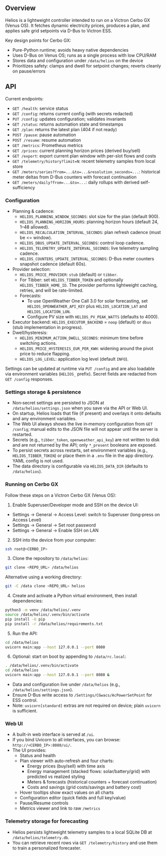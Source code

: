## Overview

Helios is a lightweight controller intended to run on a Victron Cerbo GX (Venus OS). It fetches
dynamic electricity prices, produces a plan, and applies safe grid setpoints via D-Bus to Victron ESS.

Key design points for Cerbo GX:

- Pure-Python runtime; avoids heavy native dependencies
- Uses D-Bus on Venus OS; runs as a single process with low CPU/RAM
- Stores data and configuration under `/data/helios` on the device
- Prioritizes safety: clamps and dwell for setpoint changes; reverts cleanly on pause/errors

## API

Current endpoints:

- `GET /health`: service status
- `GET /config`: returns current config (with secrets redacted)
- `PUT /config`: updates configuration; validates invariants
- `GET /status`: returns automation state and timestamps
- `GET /plan`: returns the latest plan (404 if not ready)
- `POST /pause`: pause automation
- `POST /resume`: resume automation
- `GET /metrics`: Prometheus metrics
- `GET /prices`: current planning horizon prices (derived buy/sell)
- `GET /export`: export current plan window with per-slot flows and costs
- `GET /telemetry/history?limit=N`: recent telemetry samples from local store
- `GET /meters/series?from=...&to=...&resolution_seconds=...`: historical meter deltas from D-Bus counters with forecast continuation
- `GET /meters/daily?from=...&to=...`: daily rollups with derived self-sufficiency

### Configuration

- Planning & cadence:
  - `HELIOS_PLANNING_WINDOW_SECONDS`: slot size for the plan (default 900).
  - `HELIOS_PLANNING_HORIZON_HOURS`: planning horizon hours (default 24, 1–48 allowed).
  - `HELIOS_RECALCULATION_INTERVAL_SECONDS`: plan refresh cadence (must be <= window).
  - `HELIOS_DBUS_UPDATE_INTERVAL_SECONDS`: control loop cadence.
  - `HELIOS_TELEMETRY_UPDATE_INTERVAL_SECONDS`: live telemetry sampling cadence.
  - `HELIOS_COUNTERS_UPDATE_INTERVAL_SECONDS`: D-Bus meter counters snapshot cadence (default 60s).
- Provider selection:
  - `HELIOS_PRICE_PROVIDER`: `stub` (default) or `tibber`.
  - For Tibber: set `HELIOS_TIBBER_TOKEN` and optionally `HELIOS_TIBBER_HOME_ID`. The
    provider performs lightweight caching, retries, and will be rate-limited.
  - Forecasts:
    - To use OpenWeather One Call 3.0 for solar forecasting, set `HELIOS_OPENWEATHER_API_KEY` plus `HELIOS_LOCATION_LAT` and `HELIOS_LOCATION_LON`.
    - Configure PV size with `HELIOS_PV_PEAK_WATTS` (defaults to 4000).
- Executor backend: `HELIOS_EXECUTOR_BACKEND` = `noop` (default) or `dbus` (stub implementation in progress).
- Dwell/hysteresis:
  - `HELIOS_MINIMUM_ACTION_DWELL_SECONDS`: minimum time before switching actions.
  - `HELIOS_PRICE_HYSTERESIS_EUR_PER_KWH`: widening around the pivot price to reduce flapping.
  - `HELIOS_LOG_LEVEL`: application log level (default `INFO`).

Settings can be updated at runtime via `PUT /config` and are also loadable via environment variables (`HELIOS_` prefix). Secret fields are redacted from `GET /config` responses.

### Settings storage & persistence

- Non‑secret settings are persisted to JSON at `/data/helios/settings.json` when you save via the API or Web UI.
- On startup, Helios loads that file (if present) and overlays it onto defaults and any environment variables.
- The Web UI always shows the live in‑memory configuration from `GET /config`; manual edits to the JSON file will not appear until the server is restarted.
- Secrets (e.g., `tibber_token`, `openweather_api_key`) are not written to disk and are not returned by the API; only `*_present` booleans are exposed.
- To persist secrets across restarts, set environment variables (e.g., `HELIOS_TIBBER_TOKEN`) or place them in a `.env` file in the app directory. YAML config is not used.
- The data directory is configurable via `HELIOS_DATA_DIR` (defaults to `/data/helios`).

### Running on Cerbo GX

Follow these steps on a Victron Cerbo GX (Venus OS):

1) Enable Superuser/Developer mode and SSH on the device UI:

- Settings → General → Access Level: switch to Superuser (long‑press on Access Level)
- Settings → General → Set root password
- Settings → General → Enable SSH on LAN

2) SSH into the device from your computer:

```bash
ssh root@<CERBO_IP>
```

3) Clone the repository to `/data/helios`:

```bash
git clone <REPO_URL> /data/helios
```

Alternative using a working directory:

```bash
git -C /data clone <REPO_URL> helios
```

4) Create and activate a Python virtual environment, then install dependencies:

```bash
python3 -m venv /data/helios/.venv
source /data/helios/.venv/bin/activate
pip install -U pip
pip install -r /data/helios/requirements.txt
```

5) Run the API:

```bash
cd /data/helios
uvicorn main:app --host 127.0.0.1 --port 8080
```

6) Optional: start on boot by appending to `/data/rc.local`:

```sh
. /data/helios/.venv/bin/activate
cd /data/helios
uvicorn main:app --host 127.0.0.1 --port 8080 &
```

- Data and configuration live under `/data/helios` (e.g., `/data/helios/settings.json`).
- Ensure D-Bus write access to `/Settings/CGwacs/AcPowerSetPoint` for ESS control.
- Note: `uvicorn[standard]` extras are not required on device; plain `uvicorn` is sufficient.

### Web UI

- A built-in web interface is served at `/ui`.
- If you bind Uvicorn to all interfaces, you can browse: `http://<CERBO_IP>:8080/ui/`.
- The UI provides:
  - Status and health
  - Plan viewer with auto-refresh and four charts:
    - Energy prices (buy/sell) with time axis
    - Energy management (stacked flows: solar/battery/grid) with predicted vs realized styling
    - Meters & forecasts (historical counters + forecast continuation)
    - Costs and savings (grid costs/savings and battery cost)
  - Hover tooltips show exact values on all charts
  - Configuration editor (quick fields and full key/value)
  - Pause/Resume controls
  - Metrics viewer and link to raw `/metrics`

### Telemetry storage for forecasting

- Helios persists lightweight telemetry samples to a local SQLite DB at `/data/helios/telemetry.db`.
- You can retrieve recent rows via `GET /telemetry/history` and use them to train a personalized forecaster.